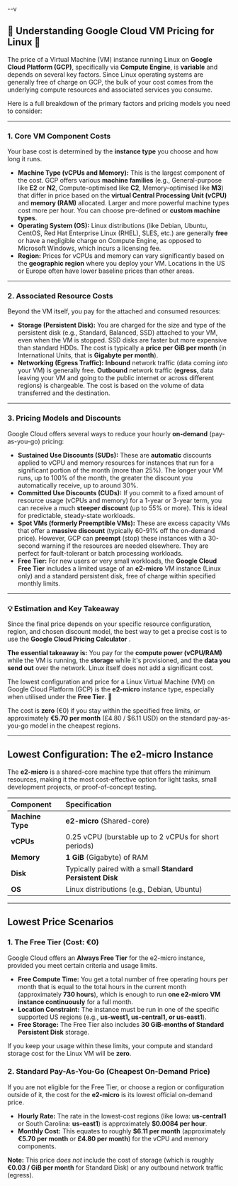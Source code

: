 --v

## 💸 Understanding Google Cloud VM Pricing for Linux 🐧

The price of a Virtual Machine (VM) instance running Linux on **Google Cloud Platform (GCP)**, specifically via **Compute Engine**, is **variable** and depends on several key factors. Since Linux operating systems are generally free of charge on GCP, the bulk of your cost comes from the underlying compute resources and associated services you consume.

Here is a full breakdown of the primary factors and pricing models you need to consider:

***

### 1. Core VM Component Costs

Your base cost is determined by the **instance type** you choose and how long it runs.

* **Machine Type (vCPUs and Memory):** This is the largest component of the cost. GCP offers various **machine families** (e.g., General-purpose like **E2** or **N2**, Compute-optimised like **C2**, Memory-optimised like **M3**) that differ in price based on the **virtual Central Processing Unit (vCPU)** and **memory (RAM)** allocated. Larger and more powerful machine types cost more per hour. You can choose pre-defined or **custom machine types**.
* **Operating System (OS):** Linux distributions (like Debian, Ubuntu, CentOS, Red Hat Enterprise Linux (RHEL), SLES, etc.) are generally **free** or have a negligible charge on Compute Engine, as opposed to Microsoft Windows, which incurs a licensing fee.
* **Region:** Prices for vCPUs and memory can vary significantly based on the **geographic region** where you deploy your VM. Locations in the US or Europe often have lower baseline prices than other areas.

***

### 2. Associated Resource Costs

Beyond the VM itself, you pay for the attached and consumed resources:

* **Storage (Persistent Disk):** You are charged for the size and type of the persistent disk (e.g., Standard, Balanced, SSD) attached to your VM, even when the VM is stopped. SSD disks are faster but more expensive than standard HDDs. The cost is typically a **price per GiB per month** (in International Units, that is **Gigabyte per month**).
* **Networking (Egress Traffic):** **Inbound** network traffic (data coming *into* your VM) is generally free. **Outbound** network traffic (**egress**, data leaving your VM and going to the public internet or across different regions) is chargeable. The cost is based on the volume of data transferred and the destination.

***

### 3. Pricing Models and Discounts

Google Cloud offers several ways to reduce your hourly **on-demand** (pay-as-you-go) pricing:

* **Sustained Use Discounts (SUDs):** These are **automatic** discounts applied to vCPU and memory resources for instances that run for a significant portion of the month (more than 25%). The longer your VM runs, up to 100% of the month, the greater the discount you automatically receive, up to around 30%.
* **Committed Use Discounts (CUDs):** If you commit to a fixed amount of resource usage (vCPUs and memory) for a 1-year or 3-year term, you can receive a much **steeper discount** (up to 55% or more). This is ideal for predictable, steady-state workloads.
* **Spot VMs (formerly Preemptible VMs):** These are excess capacity VMs that offer a **massive discount** (typically 60-91% off the on-demand price). However, GCP can **preempt** (stop) these instances with a 30-second warning if the resources are needed elsewhere. They are perfect for fault-tolerant or batch processing workloads.
* **Free Tier:** For new users or very small workloads, the **Google Cloud Free Tier** includes a limited usage of an **e2-micro** VM instance (Linux only) and a standard persistent disk, free of charge within specified monthly limits.

***

### 💡 Estimation and Key Takeaway

Since the final price depends on your specific resource configuration, region, and chosen discount model, the best way to get a precise cost is to use the **Google Cloud Pricing Calculator** .

**The essential takeaway is:** You pay for the **compute power (vCPU/RAM)** while the VM is running, the **storage** while it's provisioned, and the **data you send out** over the network. Linux itself does not add a significant cost.


The lowest configuration and price for a Linux Virtual Machine (VM) on Google Cloud Platform (GCP) is the **e2-micro** instance type, especially when utilised under the **Free Tier**. 🥳

The cost is **zero** (€0) if you stay within the specified free limits, or approximately **€5.70 per month** (£4.80 / $6.11 USD) on the standard pay-as-you-go model in the cheapest regions.

***

## Lowest Configuration: The e2-micro Instance

The **e2-micro** is a shared-core machine type that offers the minimum resources, making it the most cost-effective option for light tasks, small development projects, or proof-of-concept testing.

| Component | Specification |
| :--- | :--- |
| **Machine Type** | **e2-micro** (Shared-core) |
| **vCPUs** | 0.25 vCPU (burstable up to 2 vCPUs for short periods) |
| **Memory** | **1 GiB** (Gigabyte) of RAM |
| **Disk** | Typically paired with a small **Standard Persistent Disk** |
| **OS** | Linux distributions (e.g., Debian, Ubuntu) |

***

## Lowest Price Scenarios

### 1. The Free Tier (Cost: €0)

Google Cloud offers an **Always Free Tier** for the e2-micro instance, provided you meet certain criteria and usage limits.

* **Free Compute Time:** You get a total number of free operating hours per month that is equal to the total hours in the current month (approximately **730 hours**), which is enough to run **one e2-micro VM instance continuously** for a full month.
* **Location Constraint:** The instance must be run in one of the specific supported US regions (e.g., **us-west1, us-central1, or us-east1**).
* **Free Storage:** The Free Tier also includes **30 GiB-months of Standard Persistent Disk** storage.

If you keep your usage within these limits, your compute and standard storage cost for the Linux VM will be **zero**.

### 2. Standard Pay-As-You-Go (Cheapest On-Demand Price)

If you are not eligible for the Free Tier, or choose a region or configuration outside of it, the cost for the **e2-micro** is its lowest official on-demand price.

* **Hourly Rate:** The rate in the lowest-cost regions (like Iowa: **us-central1** or South Carolina: **us-east1**) is approximately **$0.0084 per hour**.
* **Monthly Cost:** This equates to roughly **$6.11 per month** (approximately **€5.70 per month** or **£4.80 per month**) for the vCPU and memory components.

**Note:** This price *does not* include the cost of storage (which is roughly **€0.03 / GiB per month** for Standard Disk) or any outbound network traffic (egress).